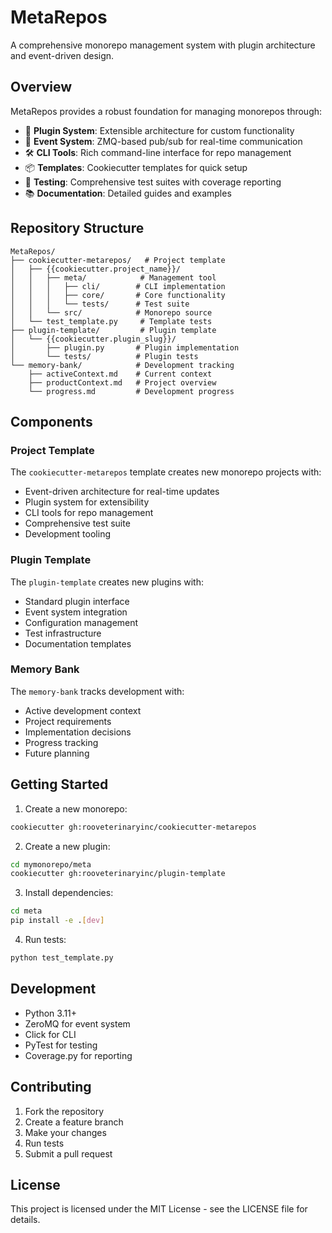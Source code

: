 # MetaRepos

A comprehensive monorepo management system with plugin architecture and event-driven design.

## Overview

MetaRepos provides a robust foundation for managing monorepos through:

- 🔌 **Plugin System**: Extensible architecture for custom functionality
- 📡 **Event System**: ZMQ-based pub/sub for real-time communication
- 🛠️ **CLI Tools**: Rich command-line interface for repo management
- 📦 **Templates**: Cookiecutter templates for quick setup
- 🧪 **Testing**: Comprehensive test suites with coverage reporting
- 📚 **Documentation**: Detailed guides and examples

## Repository Structure

```
MetaRepos/
├── cookiecutter-metarepos/   # Project template
│   ├── {{cookiecutter.project_name}}/
│   │   ├── meta/            # Management tool
│   │   │   ├── cli/        # CLI implementation
│   │   │   ├── core/       # Core functionality
│   │   │   └── tests/      # Test suite
│   │   └── src/            # Monorepo source
│   └── test_template.py     # Template tests
├── plugin-template/         # Plugin template
│   └── {{cookiecutter.plugin_slug}}/
│       ├── plugin.py       # Plugin implementation
│       └── tests/          # Plugin tests
└── memory-bank/            # Development tracking
    ├── activeContext.md    # Current context
    ├── productContext.md   # Project overview
    └── progress.md         # Development progress
```

## Components

### Project Template

The `cookiecutter-metarepos` template creates new monorepo projects with:

- Event-driven architecture for real-time updates
- Plugin system for extensibility
- CLI tools for repo management
- Comprehensive test suite
- Development tooling

### Plugin Template

The `plugin-template` creates new plugins with:

- Standard plugin interface
- Event system integration
- Configuration management
- Test infrastructure
- Documentation templates

### Memory Bank

The `memory-bank` tracks development with:

- Active development context
- Project requirements
- Implementation decisions
- Progress tracking
- Future planning

## Getting Started

1. Create a new monorepo:
```bash
cookiecutter gh:rooveterinaryinc/cookiecutter-metarepos
```

2. Create a new plugin:
```bash
cd mymonorepo/meta
cookiecutter gh:rooveterinaryinc/plugin-template
```

3. Install dependencies:
```bash
cd meta
pip install -e .[dev]
```

4. Run tests:
```bash
python test_template.py
```

## Development

- Python 3.11+
- ZeroMQ for event system
- Click for CLI
- PyTest for testing
- Coverage.py for reporting

## Contributing

1. Fork the repository
2. Create a feature branch
3. Make your changes
4. Run tests
5. Submit a pull request

## License

This project is licensed under the MIT License - see the LICENSE file for details.
